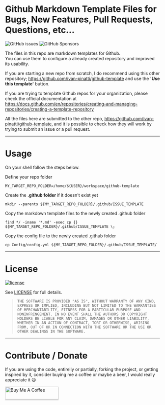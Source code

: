 # Github Markdown Template Files for Bugs, New Features, Pull Requests, Questions, etc...

![GitHub issues](https://img.shields.io/github/issues-raw/ivan-pinatti/github-templates?logo=Github&style=for-the-badge)
![GitHub Sponsors](https://img.shields.io/github/sponsors/ivan-pinatti?logo=Github&style=for-the-badge)

The files in this repo are markdown templates for Github.\
You can use them to configure a already created repository and improved its usability.

If you are starting a new repo from scratch, I do recommend using this other repository; https://github.com/ivan-pinatti/github-template and use the __'Use this template'__ button.

If you are trying to template Github repos for your organization, please check the official documentation at https://docs.github.com/en/repositories/creating-and-managing-repositories/creating-a-template-repository

All the files here are submitted to the other repo, https://github.com/ivan-pinatti/github-template, and it is possible to check how they will work by trying to submit an issue or a pull request.

---
# Usage

On your shell follow the steps below.

Define your repo folder
```shell
MY_TARGET_REPO_FOLDER=/home/${USER}/workspace/github-template
```

Create the **.github folder** if it doesn't exist yet
```shell
mkdir --parents ${MY_TARGET_REPO_FOLDER}/.github/ISSUE_TEMPLATE
```

Copy the markdown template files to the newly created .github folder
```shell
find */ -iname '*.md' -exec cp {} ${MY_TARGET_REPO_FOLDER}/.github/ISSUE_TEMPLATE \;
```

Copy the config file to the newly created .github folder
```shell
cp Config/config.yml ${MY_TARGET_REPO_FOLDER}/.github/ISSUE_TEMPLATE/
```

---
# License
[![license](https://img.shields.io/github/license/ivan-pinatti/docker-torrent-box?style=plastic)](https://github.com/ivan-pinatti/docker-torrent-box/blob/master/LICENSE)

See [LICENSE](LICENSE) for full details.

> ```THE SOFTWARE IS PROVIDED "AS IS", WITHOUT WARRANTY OF ANY KIND, EXPRESS OR IMPLIED, INCLUDING BUT NOT LIMITED TO THE WARRANTIES OF MERCHANTABILITY, FITNESS FOR A PARTICULAR PURPOSE AND NONINFRINGEMENT. IN NO EVENT SHALL THE AUTHORS OR COPYRIGHT HOLDERS BE LIABLE FOR ANY CLAIM, DAMAGES OR OTHER LIABILITY, WHETHER IN AN ACTION OF CONTRACT, TORT OR OTHERWISE, ARISING FROM, OUT OF OR IN CONNECTION WITH THE SOFTWARE OR THE USE OR OTHER DEALINGS IN THE SOFTWARE.```

---
# Contribute / Donate
If you are using the code, entirelly or partially, forking the project, or getting inspired by it, consider buying me a coffee or maybe a beer, I would really appreciate it :smiley:

<a href="https://www.buymeacoffee.com/ivan.pinatti" target="_blank"><img src="https://www.buymeacoffee.com/assets/img/custom_images/orange_img.png" alt="Buy Me A Coffee" style="height: 41px !important;width: 174px !important;box-shadow: 0px 3px 2px 0px rgba(190, 190, 190, 0.5) !important;-webkit-box-shadow: 0px 3px 2px 0px rgba(190, 190, 190, 0.5) !important;" ></a>

